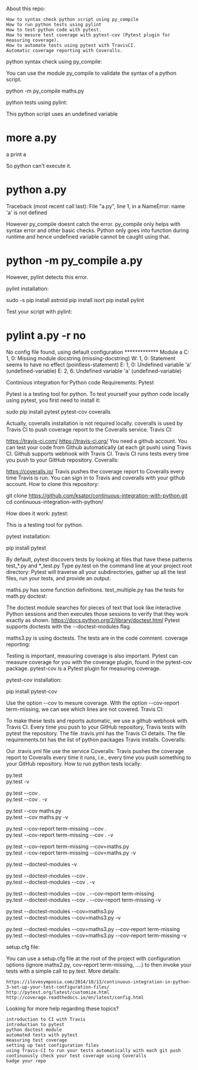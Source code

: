 About this repo:

    How to syntax check python script using py_compile
    How to run python tests using pylint
    How to test python code with pytest.
    How to mesure test coverage with pytest-cov (Pytest plugin for measuring coverage).
    How to automate tests using pytest with TravisCI.
    Automatic coverage reporting with Coveralls.

python syntax check using py_compile:

You can use the module py_compile to validate the syntax of a python script.

python -m py_compile maths.py  

python tests using pylint:

This python script uses an undefined variable

# more a.py 
a
print a

So python can't execute it.

# python a.py 
Traceback (most recent call last):
  File "a.py", line 1, in <module>
    a
NameError: name 'a' is not defined

However py_compile doesnt catch the error. py_compile only helps with syntax error and other basic checks. Python only goes into function during runtime and hence undefined variable cannot be caught using that.

# python -m py_compile a.py 

However, pylint detects this error.

pylint installation:

sudo -s
pip install astroid
pip install isort
pip install pylint

Test your script with pylint:

# pylint a.py -r no
No config file found, using default configuration
************* Module a
C:  1, 0: Missing module docstring (missing-docstring)
W:  1, 0: Statement seems to have no effect (pointless-statement)
E:  1, 0: Undefined variable 'a' (undefined-variable)
E:  2, 6: Undefined variable 'a' (undefined-variable)

Continious integration for Python code
Requirements:
Pytest

Pytest is a testing tool for python.
To test yourself your python code locally using pytest, you first need to install it:

sudo pip install pytest pytest-cov coveralls  

Actually, coveralls installation is not required locally. coveralls is used by Travis CI to push coverage report to the Coveralls service.
Travis CI:

https://travis-ci.com/
https://travis-ci.org/
You need a github account.
You can test your code from Github automatically (at each git push) using Travis CI.
Github supports webhook with Travis CI.
Travis CI runs tests every time you push to your GitHub repository.
Coveralls:

https://coveralls.io/
Travis pushes the coverage report to Coveralls every time Travis is run.
You can sign in to Travis and coveralls with your github account.
How to clone this repository:

git clone https://github.com/ksator/continuous-integration-with-python.git
cd continuous-integration-with-python/  

How does it work:
pytest:

This is a testing tool for python.

pytest installation:

pip install pytest

By default, pytest discovers tests by looking at files that have these patterns test_*.py and *_test.py
Type py.test on the command line at your project root directory: Pytest will traverse all your subdirectories, gather up all the test files, run your tests, and provide an output.

maths.py has some function definitions. test_multiple.py has the tests for math.py
doctest:

The doctest module searches for pieces of text that look like interactive Python sessions and then executes those sessions to verify that they work exactly as shown.
https://docs.python.org/2/library/doctest.html
Pytest supports doctests with the --doctest-modules flag.

maths3.py is using doctests. The tests are in the code comment.
coverage reporting:

Testing is important, measuring coverage is also important.
Pytest can measure coverage for you with the coverage plugin, found in the pytest-cov package. pytest-cov is a Pytest plugin for measuring coverage.

pytest-cov installation:

pip install pytest-cov

Use the option --cov to mesure coverage.
With the option --cov-report term-missing, we can see which lines are not covered.
Travis CI:

To make these tests and reports automatic, we use a github webhook with Travis CI.
Every time you push to your GitHub repository, Travis tests with pytest the repository.
The file .travis.yml has the Travis CI details.
The file requirements.txt has the list of python packages Travis installs.
Coveralls:

Our .travis.yml file use the service Coveralls: Travis pushes the coverage report to Coveralls every time it runs, i.e., every time you push something to your GitHub repository.
How to run python tests locally:

py.test  
py.test -v  

py.test --cov .  
py.test --cov . -v  

py.test --cov maths.py  
py.test --cov maths.py -v  

py.test --cov-report term-missing --cov .  
py.test --cov-report term-missing --cov . -v  

py.test --cov-report term-missing --cov=maths.py  
py.test --cov-report term-missing --cov=maths.py -v  

py.test --doctest-modules -v  

py.test --doctest-modules --cov .  
py.test --doctest-modules --cov . -v  

py.test --doctest-modules --cov . --cov-report term-missing  
py.test --doctest-modules --cov . --cov-report term-missing -v  

py.test --doctest-modules --cov=maths3.py  
py.test --doctest-modules --cov=maths3.py -v   

py.test --doctest-modules --cov=maths3.py --cov-report term-missing  
py.test --doctest-modules --cov=maths3.py --cov-report term-missing -v  

setup.cfg file:

You can use a setup.cfg file at the root of the project with configuration options (ignore maths2.py, cov-report term-missing, ....) to then invoke your tests with a simple call to py.test.
More details:

    https://ilovesymposia.com/2014/10/13/continuous-integration-in-python-3-set-up-your-test-configuration-files/
    http://pytest.org/latest/customize.html
    http://coverage.readthedocs.io/en/latest/config.html

Looking for more help regarding these topics?

    introduction to CI with Travis
    introduction to pytest
    python doctest module
    automated tests with pytest
    measuring test coverage
    setting up test configuration files
    using Travis-CI to run your tests automatically with each git push
    continuously check your test coverage using Coveralls
    badge your repo
